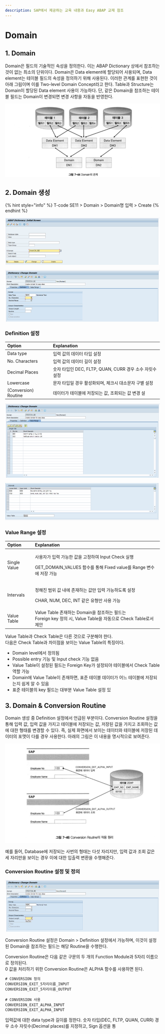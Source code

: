 ```yaml
---
description: SAP에서 제공하는 교육 내용과 Easy ABAP 교재 참조
---
```


# Domain

## 1. Domain

Domain은 필드의 기술적인 속성을 정의한다. 이는 ABAP Dictionary 상에서 참조하는 것이 없는 최소의 단위이다. Domain은 Data element에 할당되어 사용되며, Data element는 테이블 필드의 속성을 정의하기 위해 사용된다. 이러한 관계를 표현한 것이 아래 그림이며 이를 Two-level Domain Concept라고 한다. Table과 Structure는 Domain이 할당된 Data element 사용이 가능하다.  단, 같은 Domain을 참조하는 테이블 필드는 Domain이 변경되면 변경 사항을 자동을 반영한다.

![&#xCD9C;&#xCC98; Easy ABAP](../../.gitbook/assets/image%20%2822%29.png)



## 2. Domain 생성

{% hint style="info" %}
T-code SE11 &gt; Domain &gt; Domain명 입력 &gt; Create
{% endhint %}

![T-code SE11](../../.gitbook/assets/image%20%282%29.png)

![Domain &amp;gt; Definition](../../.gitbook/assets/image%20%287%29.png)

### Definition 설정

| Option | Explanation |
| :--- | :--- |
| Data type | 입력 값의 데이터 타입 설정 |
| No. Characters | 입력 값의 데이터 길이 설정 |
| Decimal Places | 숫자 타입인 DEC, FLTP, QUAN, CURR 경우 소수 자릿수 설정 |
| Lowercase | 문자 타입일 경우 활성화되며, 체크시 대소문자 구별 설정 |
| \(Conversion\) Routine | 데이터가 테이블에 저장되는 값, 조회되는 값 변경 설 |

![Domain &amp;gt; Value Range &amp;gt; Single Vals](../../.gitbook/assets/image%20%2817%29.png)

![Domain &amp;gt; Value Range &amp;gt; Intervals, Value Table](../../.gitbook/assets/image%20%2821%29.png)

### Value Range 설정 

<table>
  <thead>
    <tr>
      <th style="text-align:left">Option</th>
      <th style="text-align:left">Explanation</th>
    </tr>
  </thead>
  <tbody>
    <tr>
      <td style="text-align:left">Single Value</td>
      <td style="text-align:left">
        <p>&#xC0AC;&#xC6A9;&#xC790;&#xAC00; &#xC785;&#xB825; &#xAC00;&#xB2A5;&#xD55C;
          &#xAC12;&#xC744; &#xACE0;&#xC815;&#xD558;&#xC5EC; Input Check &#xC2E4;&#xD589;</p>
        <p>GET_DOMAIN_VALUES &#xD568;&#xC218;&#xB97C; &#xD1B5;&#xD574; Fixed value&#xB97C;
          Range &#xBCC0;&#xC218;&#xC5D0; &#xC800;&#xC7A5; &#xAC00;&#xB2A5;</p>
      </td>
    </tr>
    <tr>
      <td style="text-align:left">Intervals</td>
      <td style="text-align:left">
        <p>&#xC815;&#xD574;&#xC9C4; &#xBC94;&#xC704; &#xAC12; &#xB0B4;&#xC5D0; &#xC874;&#xC7AC;&#xD558;&#xB294;
          &#xAC12;&#xB9CC; &#xC785;&#xB825; &#xAC00;&#xB2A5;&#xD558;&#xB3C4;&#xB85D;
          &#xC124;&#xC815;</p>
        <p>CHAR, NUM, DEC, INT &#xAC19;&#xC740; &#xC720;&#xD615;&#xB9CC; &#xC0AC;&#xC6A9;
          &#xAC00;&#xB2A5;</p>
      </td>
    </tr>
    <tr>
      <td style="text-align:left">Value Table</td>
      <td style="text-align:left">Value Table &#xC874;&#xC7AC;&#xD558;&#xB294; Domain&#xC744; &#xCC38;&#xC870;&#xD558;&#xB294;
        &#xD544;&#xB4DC;&#xB294;
        <br />Foreign key &#xC815;&#xC758; &#xC2DC;, Value Table&#xC744; &#xC790;&#xB3D9;&#xC73C;&#xB85C;
        Check Table&#xB85C;&#xC11C; &#xC81C;&#xC548;</td>
    </tr>
  </tbody>
</table>

Value Table과 Check Table은 다른 것으로 구분해야 한다.   
다음은 Check Table과 차이점을 보이는 Value Table의 특징이다.

* Domain level에서 정의됨
* Possible entry 기능 및 Input check 기능 없음
* Value Table이 설정된 필드는 Foreign Key가 설정되야 테이블에서 Check Table 역할 가능
* Domain에 Value Table이 존재하면, 표준 테이블 데이터가 어느 테이블에 저장되는지 쉽게 알 수 있음
* 표준 테이블의 key 필드는 대부분 Value Table 설정 있



## 3. Domain & Conversion Routine

Domain 생성 중 Definition 설정에서 언급된 부분이다. Conversion Routine 설정을 통해 입력 값, 입력 값을 가지고 테이블에 저장되는 값, 저장된 값을 가지고 조회하는 값에 대한 형태를 변경할 수 있다. 즉, 실제 화면에서 보이는 데이터와 테이블에 저장된 데이터의 포맷이 다를 경우 사용한다. 아래의 그림은 이 내용을 명시적으로 보여준다. 

![&#xCD9C;&#xCC98; Easy ABAP](../../.gitbook/assets/image%20%285%29.png)

예를 들어, Database에 저장되는 사번의 형태는 다섯 자리지만, 입력 값과 조회 값은 세 자리만을 보이는 경우 이에 대한 입출력 변환을 수행해준다. 

### Conversion Routine 설정 및 정의

![Domain &amp;gt; Definition](../../.gitbook/assets/image%20%284%29.png)

Conversion Routine 설정은 Domain &gt; Definition 설정에서 가능하며, 이것이 설정된 Domain을 참조하는 필드는 해당 Routine을 수행한다. 

Conversion Routine은 다음 같은 구문의 두 개의 Function Module과 5자리 이름으로 정의된다.   
0 값을 처리하기 위한 Conversion Routine은 ALPHA 함수를 사용하면 된다.

```sql
# CONVERSION 정의
CONVERSION_EXIT_5자리이름_INPUT
CONVERSION_EXIT_5자리이름_OUTPUT

# CONVERSION 사용
CONVERSION_EXIT_ALPHA_INPUT
CONVERSION_EXIT_ALPHA_INPUT
```

입력값에 대한 data type과 길이를 정한다. 숫자 타입\(DEC, FLTP, QUAN, CURR\) 경우 소수 자릿수\(Decimal places\)를 지정하고, Sign 옵션을 통

